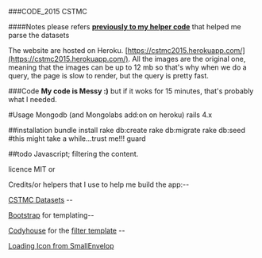 ###CODE_2015 CSTMC

####Notes
please refers **[previously to my helper code](https://github.com/guinslym/cstmc_helper_to_parse_the_dataset)** that helped me parse the datasets

The website are hosted on Heroku. [https://cstmc2015.herokuapp.com/](https://cstmc2015.herokuapp.com/). All the images are the original one, meaning that the  images can be up to 12 mb so that's why when we do a query, the page is slow to render, but the query is pretty fast.

###Code
**My code is Messy :)** but if it woks for 15 minutes, that's probably what I needed.

#Usage
	Mongodb (and Mongolabs add:on on heroku)
	rails 4.x

##installation
	bundle install
	rake db:create
	rake db:migrate
	rake db:seed #this might take a while...trust me!!!
	guard

##todo
Javascript; filtering the content.

licence MIT or 

Credits/or helpers that I use to help me build the app:--

[CSTMC Datasets](http://techno-science.ca/) --

[Bootstrap](http://www.bootstrapcdn.com/) for templating--

[Codyhouse](http://codyhouse.co/) for the [filter template](http://codyhouse.co/gem/content-filter/) --

[Loading Icon from SmallEnvelop](http://smallenvelop.com/display-loading-icon-page-loads-completely/)
	
